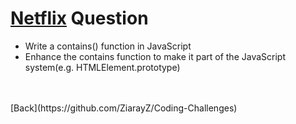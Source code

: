# [Netflix](https://github.com/twowaits/SDE-Interview-Questions/tree/master/Netflix) Question
- Write a contains() function in JavaScript <br />
- Enhance the contains function to make it part of the JavaScript system(e.g. HTMLElement.prototype)
<br />
<br /> [Back](https://github.com/ZiarayZ/Coding-Challenges)